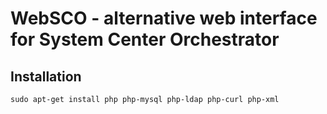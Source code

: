 # WebSCO - alternative web interface for System Center Orchestrator

## Installation

```
sudo apt-get install php php-mysql php-ldap php-curl php-xml
```
